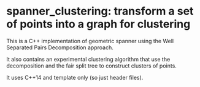 # spanner_clustering: transform a set of points into a graph for clustering

This is a C++ implementation of geometric spanner using the Well Separated Pairs
Decomposition approach.

It also contains an experimental clustering algorithm that use the decomposition
and the fair split tree to construct clusters of points.

It uses C++14 and template only (so just header files).
